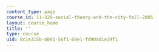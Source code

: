 ```yaml
---
content_type: page
course_id: 11-329-social-theory-and-the-city-fall-2005
layout: course_home
title: ''
type: course
uid: 8c1e315b-ab91-56f1-68e1-fd90ad1e39f1
---
```

